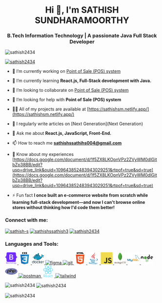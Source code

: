 <h1 align="center">Hi 👋, I'm SATHISH SUNDHARAMOORTHY</h1>
<h3 align="center">B.Tech Information Technology | A passionate Java Full Stack Developer</h3>

<p align="left"> <img src="https://komarev.com/ghpvc/?username=sathish2434&label=Profile%20views&color=0e75b6&style=flat" alt="sathish2434" /> </p>

<p align="left"> <a href="https://github.com/ryo-ma/github-profile-trophy"><img src="https://github-profile-trophy.vercel.app/?username=sathish2434" alt="sathish2434" /></a> </p>

- 🔭 I’m currently working on [Point of Sale (POS) system](https://github.com/Sathish2434/Point_of-_Sale_system-POS-.git)

- 🌱 I’m currently learning **React.js, Full-Stack development with Java.**

- 👯 I’m looking to collaborate on [Point of Sale (POS) system](https://github.com/Sathish2434/Point_of-_Sale_system-POS-.git)

- 🤝 I’m looking for help with **Point of Sale (POS) system**

- 👨‍💻 All of my projects are available at [https://sathishsm.netlify.app/](https://sathishsm.netlify.app/)

- 📝 I regularly write articles on [Next Generation](Next Generation)

- 💬 Ask me about **React.js, JavaScript, Front-End.**

- 📫 How to reach me **sathishssathihs004@gmail.com**

- 📄 Know about my experiences [https://docs.google.com/document/d/1f5ZX8LKOpnVPz2ZVyWM0dlGitbZp38BB/edit?usp=drive_link&ouid=109643852483943029251&rtpof=true&sd=true](https://docs.google.com/document/d/1f5ZX8LKOpnVPz2ZVyWM0dlGitbZp38BB/edit?usp=drive_link&ouid=109643852483943029251&rtpof=true&sd=true)

- ⚡ Fun fact **I once built an e-commerce website from scratch while learning full-stack development—and now I can't browse online stores without thinking how I'd code them better!**

<h3 align="left">Connect with me:</h3>
<p align="left">
<a href="https://linkedin.com/in/sathish-s" target="blank"><img align="center" src="https://raw.githubusercontent.com/rahuldkjain/github-profile-readme-generator/master/src/images/icons/Social/linked-in-alt.svg" alt="sathish-s" height="30" width="40" /></a>
<a href="https://www.hackerrank.com/sathishssathish3" target="blank"><img align="center" src="https://raw.githubusercontent.com/rahuldkjain/github-profile-readme-generator/master/src/images/icons/Social/hackerrank.svg" alt="sathishssathish3" height="30" width="40" /></a>
<a href="https://www.leetcode.com/sathish2434" target="blank"><img align="center" src="https://raw.githubusercontent.com/rahuldkjain/github-profile-readme-generator/master/src/images/icons/Social/leet-code.svg" alt="sathish2434" height="30" width="40" /></a>
</p>

<h3 align="left">Languages and Tools:</h3>
<p align="left"> <a href="https://getbootstrap.com" target="_blank" rel="noreferrer"> <img src="https://raw.githubusercontent.com/devicons/devicon/master/icons/bootstrap/bootstrap-plain-wordmark.svg" alt="bootstrap" width="40" height="40"/> </a> <a href="https://www.w3schools.com/css/" target="_blank" rel="noreferrer"> <img src="https://raw.githubusercontent.com/devicons/devicon/master/icons/css3/css3-original-wordmark.svg" alt="css3" width="40" height="40"/> </a> <a href="https://www.docker.com/" target="_blank" rel="noreferrer"> <img src="https://raw.githubusercontent.com/devicons/devicon/master/icons/docker/docker-original-wordmark.svg" alt="docker" width="40" height="40"/> </a> <a href="https://www.figma.com/" target="_blank" rel="noreferrer"> <img src="https://www.vectorlogo.zone/logos/figma/figma-icon.svg" alt="figma" width="40" height="40"/> </a> <a href="https://git-scm.com/" target="_blank" rel="noreferrer"> <img src="https://www.vectorlogo.zone/logos/git-scm/git-scm-icon.svg" alt="git" width="40" height="40"/> </a> <a href="https://www.w3.org/html/" target="_blank" rel="noreferrer"> <img src="https://raw.githubusercontent.com/devicons/devicon/master/icons/html5/html5-original-wordmark.svg" alt="html5" width="40" height="40"/> </a> <a href="https://www.java.com" target="_blank" rel="noreferrer"> <img src="https://raw.githubusercontent.com/devicons/devicon/master/icons/java/java-original.svg" alt="java" width="40" height="40"/> </a> <a href="https://developer.mozilla.org/en-US/docs/Web/JavaScript" target="_blank" rel="noreferrer"> <img src="https://raw.githubusercontent.com/devicons/devicon/master/icons/javascript/javascript-original.svg" alt="javascript" width="40" height="40"/> </a> <a href="https://www.mongodb.com/" target="_blank" rel="noreferrer"> <img src="https://raw.githubusercontent.com/devicons/devicon/master/icons/mongodb/mongodb-original-wordmark.svg" alt="mongodb" width="40" height="40"/> </a> <a href="https://www.mysql.com/" target="_blank" rel="noreferrer"> <img src="https://raw.githubusercontent.com/devicons/devicon/master/icons/mysql/mysql-original-wordmark.svg" alt="mysql" width="40" height="40"/> </a> <a href="https://nodejs.org" target="_blank" rel="noreferrer"> <img src="https://raw.githubusercontent.com/devicons/devicon/master/icons/nodejs/nodejs-original-wordmark.svg" alt="nodejs" width="40" height="40"/> </a> <a href="https://www.php.net" target="_blank" rel="noreferrer"> <img src="https://raw.githubusercontent.com/devicons/devicon/master/icons/php/php-original.svg" alt="php" width="40" height="40"/> </a> <a href="https://postman.com" target="_blank" rel="noreferrer"> <img src="https://www.vectorlogo.zone/logos/getpostman/getpostman-icon.svg" alt="postman" width="40" height="40"/> </a> <a href="https://reactjs.org/" target="_blank" rel="noreferrer"> <img src="https://raw.githubusercontent.com/devicons/devicon/master/icons/react/react-original-wordmark.svg" alt="react" width="40" height="40"/> </a> <a href="https://tailwindcss.com/" target="_blank" rel="noreferrer"> <img src="https://www.vectorlogo.zone/logos/tailwindcss/tailwindcss-icon.svg" alt="tailwind" width="40" height="40"/> </a> </p>

<p><img align="left" src="https://github-readme-stats.vercel.app/api/top-langs?username=sathish2434&show_icons=true&locale=en&layout=compact" alt="sathish2434" /></p>

<p>&nbsp;<img align="center" src="https://github-readme-stats.vercel.app/api?username=sathish2434&show_icons=true&locale=en" alt="sathish2434" /></p>

<p><img align="center" src="https://github-readme-streak-stats.herokuapp.com/?user=sathish2434&" alt="sathish2434" /></p>
